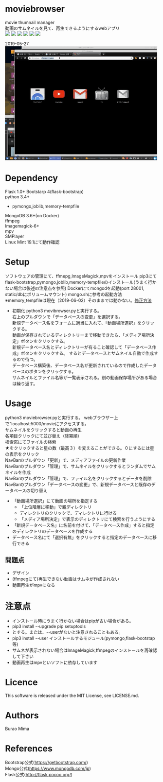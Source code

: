 # moviebrowser
movie thumnail manager  
動画のサムネイルを見て、再生できるようにするwebアプリ  
<img src ="https://img.shields.io/badge/python3.4+-green.svg">
<img src ="https://img.shields.io/badge/flask-red.svg">
<img src ="https://img.shields.io/badge/bootstrap4.0-green.svg">
<img src ="https://img.shields.io/badge/MongoDB-green.svg">
<img src ="https://img.shields.io/badge/Docker-green.svg">
<img src ="https://img.shields.io/badge/Linux_Mint-v.19.1-green.svg">


2019-05-27  
![sample](images/moviebrowser_sample01.mp4.gif)
# Dependency
Flask 1.0+ 
Bootstarp 4(flask-bootstrap)  
python 3.4+
- pymongo,joblib,memory-tempfile  
  
MongoDB 3.6+(on Docker)  
ffmpeg  
Imagemagick-6+  
mpv  
SMPlayer  
Linux Mint 19.1にて動作確認  

# Setup
ソフトウェアの管理にて、ffmepg,ImageMagick,mpvをインストール
pip3にてflask-bootstrap,pymongo,joblib,memory-tempfileのインストール(うまく行かない場合は後述の注意点を参照)
Dockerにてmongodを起動(port 28001, static/dbにボリュームマウント)
mongo.shに参考の起動方法  
※memory_tempfileは現在（2019-06-02）そのままでは動かない。[修正方法](https://qiita.com/mimaburao/items/26e1463feb6397197232)  
* 初期化
python3 movibrowser.pyと実行する。  
右上のプルダウンで「データベースの変更」を選択する。  
新規データベース名をフォームに適当に入れて、「動画場所選択」をクリックする。  
動画が保存されているディレクトリーまで移動できたら、「メディア場所決定」ボタンをクリックする。  
新規データベース名とディレクトリーが有ること確認して「データベース作成」ボタンをクリックする。
するとデータベースとサムネイル自動で作成するので待つ。  
データベース構築後、データベース名が更新されているので作成したデータベースのボタンをクリックする。  
サムネイルとファイル名等が一覧表示される。別の動画保存場所がある場合は繰り返す。  

# Usage
python3 moviebrowser.pyと実行する。
webブラウザー上で"localhost:5000/movieにアクセスする。  
サムネイルをクリックすると動画の再生  
各項目クリックにて並び替え（降冪順）  
検索窓にてファイルの検索  
★をクリックすると星の数（最高３）を変えることができる。０にするには星の表示をクリック  
NavBarのプルダウン「更新」で、メディアファイルの更新作業  
NavBarのプルダウン「管理」で、サムネイルをクリックするとランダムでサムネイルを作成  
NavBarのプルダウン「管理」で、ファイル名をクリックするとデータを削除  
NavBarのプルダウン「データベースの変更」で、新規データベースと既存のデータベースの切り替え  
- 「動画場所選択」にて動画の場所を指定する
    - 「上位階層に移動」で親ディレクトリ
    - ディレクトリのクリックで、ディレクトリに行ける
    - 「メディア場所決定」で表示のディレクトリにて検索を行うようにする
- 「新規データベース名」に名前を付けて、「データベース作成」すると指定のディレクトリのデータベースを作成する
- データベース名にて「選択有無」をクリックすると指定のデータベースに移行できる


## 問題点  
 
- デザイン
- (ffmpegにて)再生できない動画はサムネが作成されない
- 動画再生がmpvになる

# 注意点
- インストール時にうまく行かない場合はpipが古い場合がある。
 - pip3 install --upgrade pip setuptools
 - とする。または、--userがないと注意されることもある。
 - pip3 install --user インストールするモジュール(pymongo,flask-bootstap等)  
- サムネが表示されない場合はImageMagick,ffmpegのインストールを再確認して下さい
- 動画再生はmpvといソフトに依存しています
# Licence
This software is released under the MIT License, see LICENSE.md.

# Authors
Burao Mima

# References
Bootstrap公式(https://getbootstrap.com/)  
Mongo公式(https://www.mongodb.com/jp)  
Flask公式(http://flask.pocoo.org/)  